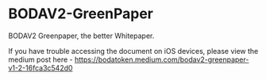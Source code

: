 # BODAV2-GreenPaper
BODAV2 Greenpaper, the better Whitepaper.

If you have trouble accessing the document on iOS devices, please view the medium post here - https://bodatoken.medium.com/bodav2-greenpaper-v1-2-16fca3c542d0 
